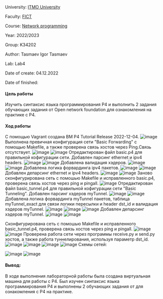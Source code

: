 University: [ITMO University](https://itmo.ru/ru/)

Faculty: [FICT](https://fict.itmo.ru)

Course: [Network programming](https://github.com/itmo-ict-faculty/network-programming)

Year: 2022/2023

Group: K34202

Author: Tasmaev Igor Tasmaev

Lab: Lab4

Date of create: 04.12.2022

Date of finished: 

#### Цель работы
Изучить синтаксис языка программирования P4 и выполнить 2 задания обучающих задания от Open network foundation для ознакомления на практике с P4.

#### Ход работы

С помощью Vagrant создана ВМ P4 Tutorial Release 2022-12-04.
<img alt="image" src="screens/Screen Shot 2022-12-04 at 22.17.49.png">
Выполнена превичная конфигурация сети "Basic Forwarding" с помощью Makefile, а также проверена связь хостов через Ping.Связь отсутствует.
<img alt="image" src="screens/Screen Shot 2022-12-04 at 22.29.22.png">
<img alt="image" src="screens/Screen Shot 2022-12-04 at 22.31.08.png">
Отредактирован файл basic.p4 для правильной кофигурации сети.
Добавлен парсинг ethernet и ipv4 headers.
<img alt="image" src="screens/Screen Shot 2022-12-04 at 22.36.54.png">
<img alt="image" src="screens/Screen Shot 2022-12-04 at 22.38.16.png">
Добавлена валидация хэдеров.
<img alt="image" src="screens/Screen Shot 2022-12-04 at 22.40.04.png">
<img alt="image" src="screens/Screen Shot 2022-12-04 at 22.41.09.png">
Добавлена логика форвардинга ipv4 пакетов.
<img alt="image" src="screens/Screen Shot 2022-12-04 at 22.41.51.png">
<img alt="image" src="screens/Screen Shot 2022-12-04 at 22.42.19.png">
Добавлен депарсинг ethernet и ipv4 headers.
<img alt="image" src="screens/Screen Shot 2022-12-04 at 22.43.14.png">
<img alt="image" src="screens/Screen Shot 2022-12-04 at 22.43.40.png">
Заново сконфигурирована сеть с помошью Makefile и исправленного basic.p4, проверена связь хостов через ping и pingall.
<img alt="image" src="screens/Screen Shot 2022-12-04 at 22.44.50.png">
Отредактирован файл basic_tunnel.p4 для правильной кофигурации сети "Basic Tunneling".
Добавлен парсинг хэдеров myTunnel.
<img alt="image" src="screens/Screen Shot 2022-12-04 at 22.51.37.png">
<img alt="image" src="screens/Screen Shot 2022-12-04 at 22.59.47.png">
Добавлена логика форвардинга myTunnel пакетов, таблица myTunnel_exact для связи логики пересылки и header dst_id и валидация хэдеров myTunnel.
<img alt="image" src="screens/Screen Shot 2022-12-04 at 22.52.35.png">
<img alt="image" src="screens/Screen Shot 2022-12-04 at 22.53.46.png">
<img alt="image" src="screens/Screen Shot 2022-12-04 at 22.55.05.png">
Добавлен депарсинг хэдеров myTunnel.
<img alt="image" src="screens/Screen Shot 2022-12-04 at 22.55.59.png">
<img alt="image" src="screens/Screen Shot 2022-12-04 at 22.56.19.png">

Сконфигурирована сеть с помошью Makefile и исправленного basic_tunnel.p4, проверена связь хостов через ping и pingall.
<img alt="image" src="screens/Screen Shot 2022-12-04 at 23.01.49.png">
<img alt="image" src="screens/Screen Shot 2022-12-04 at 23.02.04.png">
Проверена работа сети через программы receive.py и send.py хостов, а также работа туннелирования, используя параметр dst_id.
<img alt="image" src="screens/Screen Shot 2022-12-04 at 23.17.52.png">
<img alt="image" src="screens/Screen Shot 2022-12-04 at 23.19.10.png">
<img alt="image" src="screens/Screen Shot 2022-12-04 at 23.20.01.png">
<img alt="image" src="screens/Screen Shot 2022-12-04 at 23.20.26.png">
Схемы сетей:

<img alt="image" src="https://github.com/p4lang/tutorials/blob/master/exercises/basic/pod-topo/pod-topo.png">

<img alt="image" src="https://github.com/p4lang/tutorials/blob/master/exercises/basic_tunnel/topo.png">

#### Вывод:
В ходе выполнения лабораторной работы была создана виртуальная машина для работы с P4. Был изучен синтаксис языка программирования P4 и выполнены 2 обучающих задания от для ознакомления с P4 на практике.